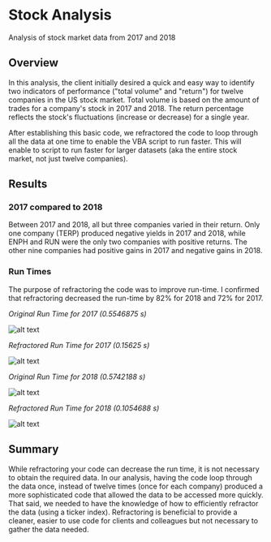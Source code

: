 # Stock Analysis
Analysis of stock market data from 2017 and 2018

## Overview

In this analysis, the client initially desired a quick and easy way to identify two indicators of performance ("total volume" and "return") for twelve companies in the US stock market. Total volume is based on the amount of trades for a company's stock in 2017 and 2018. The return percentage reflects the stock's fluctuations (increase or decrease) for a single year.

After establishing this basic code, we refractored the code to loop through all the data at one time to enable the VBA script to run faster. This will enable to script to run faster for larger datasets (aka the entire stock market, not just twelve companies).

## Results

### 2017 compared to 2018

Between 2017 and 2018, all but three companies varied in their return. Only one company (TERP) produced negative yields in 2017 and 2018, while ENPH and RUN were the only two companies with positive returns. The other nine companies had positive gains in 2017 and negative gains in 2018. 

### Run Times

The purpose of refractoring the code was to improve run-time. I confirmed that refractoring decreased the run-time by 82% for 2018 and 72% for 2017. 

*Original Run Time for 2017 (0.5546875 s)*

![alt text](https://raw.githubusercontent.com/lgonzales1/stocks-analysis/main/VBA_Challenge_2017_original.png)

*Refractored Run Time for 2017 (0.15625 s)*

![alt text](https://raw.githubusercontent.com/lgonzales1/stocks-analysis/main/VBA_Challenge_2017_refractored.png)

*Original Run Time for 2018 (0.5742188 s)*

![alt text](https://raw.githubusercontent.com/lgonzales1/stocks-analysis/main/VBA_Challenge_2018_original.png)

*Refractored Run Time for 2018 (0.1054688 s)*

![alt text](https://raw.githubusercontent.com/lgonzales1/stocks-analysis/main/VBA_Challenge_2018_refractored.png)

## Summary

While refractoring your code can decrease the run time, it is not necessary to obtain the required data. In our analysis, having the code loop through the data once, instead of twelve times (once for each company) produced a more sophisticated code that allowed the data to be accessed more quickly. That said, we needed to have the knowledge of how to efficiently refractor the data (using a ticker index). Refractoring is beneficial to provide a cleaner, easier to use code for clients and colleagues but not necessary to gather the data needed. 
